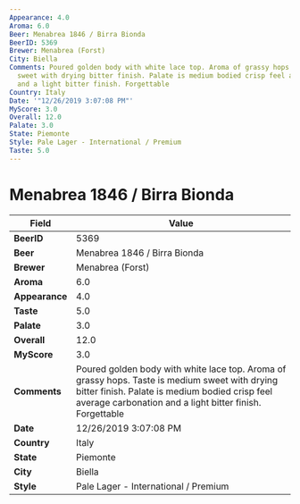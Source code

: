 ```yaml
---
Appearance: 4.0
Aroma: 6.0
Beer: Menabrea 1846 / Birra Bionda
BeerID: 5369
Brewer: Menabrea (Forst)
City: Biella
Comments: Poured golden body with white lace top. Aroma of grassy hops. Taste is medium
  sweet with drying bitter finish. Palate is medium bodied crisp feel average carbonation
  and a light bitter finish. Forgettable
Country: Italy
Date: '"12/26/2019 3:07:08 PM"'
MyScore: 3.0
Overall: 12.0
Palate: 3.0
State: Piemonte
Style: Pale Lager - International / Premium
Taste: 5.0
---
```


# Menabrea 1846 / Birra Bionda

| Field         | Value |
|---------------|-------|
| **BeerID** | 5369 |
| **Beer** | Menabrea 1846 / Birra Bionda |
| **Brewer** | Menabrea (Forst) |
| **Aroma** | 6.0 |
| **Appearance** | 4.0 |
| **Taste** | 5.0 |
| **Palate** | 3.0 |
| **Overall** | 12.0 |
| **MyScore** | 3.0 |
| **Comments** | Poured golden body with white lace top. Aroma of grassy hops. Taste is medium sweet with drying bitter finish. Palate is medium bodied crisp feel average carbonation and a light bitter finish. Forgettable |
| **Date** | 12/26/2019 3:07:08 PM |
| **Country** | Italy |
| **State** | Piemonte |
| **City** | Biella |
| **Style** | Pale Lager - International / Premium |
